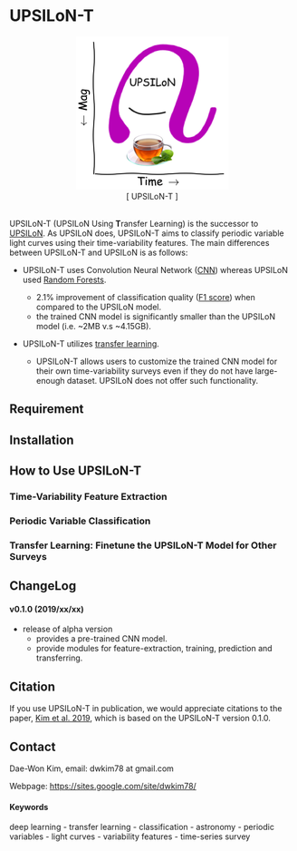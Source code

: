 # UPSILoN-T

<div align="center">
<img src="./upsilont/images/logo.png"><br/>
[ UPSILoN-T ]
</div><br>

UPSILoN-T (UPSILoN Using <b>T</b>ransfer Learning) is the successor to [UPSILoN](https://goo.gl/xmFO6Q). As UPSILoN does, UPSILoN-T aims to classify periodic variable light curves using their time-variability features. The main differences between UPSILoN-T and UPSILoN is as follows:  

 * UPSILoN-T uses Convolution Neural Network ([CNN](https://en.wikipedia.org/wiki/Convolutional_neural_network)) whereas UPSILoN used [Random Forests](https://en.wikipedia.org/wiki/Random_forest).
    - 2.1% improvement of classification quality ([F1 score](http://en.wikipedia.org/wiki/F1_score)) when compared to the UPSILoN model. 
    - the trained CNN model is significantly smaller than the UPSILoN model (i.e. ~2MB v.s ~4.15GB).

 * UPSILoN-T utilizes [transfer learning](https://en.wikipedia.org/wiki/Transfer_learning).
    - UPSILoN-T allows users to customize the trained CNN model for their own time-variability surveys even if they do not have large-enough dataset. UPSILoN does not offer such functionality.


## Requirement


## Installation


## How to Use UPSILoN-T

### Time-Variability Feature Extraction

### Periodic Variable Classification

### Transfer Learning: Finetune the UPSILoN-T Model for Other Surveys


## ChangeLog

#### v0.1.0 (2019/xx/xx)
- release of alpha version
  - provides a pre-trained CNN model.
  - provide modules for feature-extraction, training, prediction and transferring.

## Citation

If you use UPSILoN-T in publication, we would appreciate citations to the paper, [Kim et al. 2019](), which is based on the UPSILoN-T version 0.1.0.


## Contact
Dae-Won Kim, email: dwkim78 at gmail.com

Webpage: https://sites.google.com/site/dwkim78/


#### Keywords

deep learning - transfer learning - classification - astronomy - periodic variables - light curves - variability features - time-series survey
